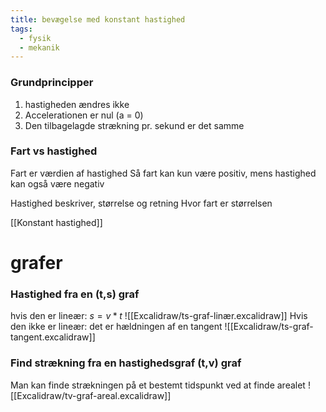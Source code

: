 ```yaml
---
title: bevægelse med konstant hastighed
tags:
  - fysik
  - mekanik
---
```

### Grundprincipper
1) hastigheden ændres ikke
2) Accelerationen er nul (a = 0)
3) Den tilbagelagde strækning pr. sekund er det samme

### Fart vs hastighed
Fart er værdien af hastighed
Så fart kan kun være positiv, mens hastighed kan også være negativ

Hastighed beskriver, størrelse og retning
Hvor fart er størrelsen

[[Konstant hastighed]]

# grafer
### Hastighed fra en (t,s) graf
hvis den er lineær: $s = v * t$
![[Excalidraw/ts-graf-linær.excalidraw]]
Hvis den ikke er lineær: det er hældningen af en tangent
![[Excalidraw/ts-graf-tangent.excalidraw]]


### Find strækning fra en hastighedsgraf (t,v) graf
Man kan finde strækningen på et bestemt tidspunkt ved at finde arealet
![[Excalidraw/tv-graf-areal.excalidraw]]